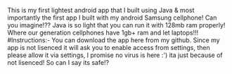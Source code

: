 This is my first lightest android app that I built using Java & most importantly the first app I built with my android Samsung cellphone!
Can you imagine!??
Java is so light that you can run it with 128mb ram properly! Where our generation cellphones have 1gb+ ram and let laptops!!!
#Instructions:-
You can download the app here from my github.
Since my app is not lisenced it will ask you to enable access from settings, then please allow it via settings, I promise no virus is here :') ita just because of not lisenced!
So can I say its safe!?
